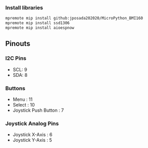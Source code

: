 ### Install libraries

```bash
mpremote mip install github:jposada202020/MicroPython_BMI160
mpremote mip install ssd1306
mpremote mip install aioespnow
```

## Pinouts

### I2C Pins
- SCL: 9
- SDA: 8

### Buttons

- Menu : 11
- Select : 10
- Joystick Push Button : 7

### Joystick Analog Pins

- Joystick X-Axis : 6
- Joystick Y-Axis : 5
